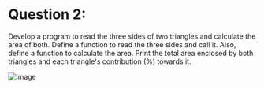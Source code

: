 # Question 2:

Develop a program to read the three sides of two triangles and
calculate the area of both. Define a function to read the three sides
and call it. Also, define a function to calculate the area. Print the total
area enclosed by both triangles and each triangle's contribution (%)
towards it.

![image](https://user-images.githubusercontent.com/87627258/211737503-c41fa9fc-386b-4c88-92af-20591a88644b.png)
